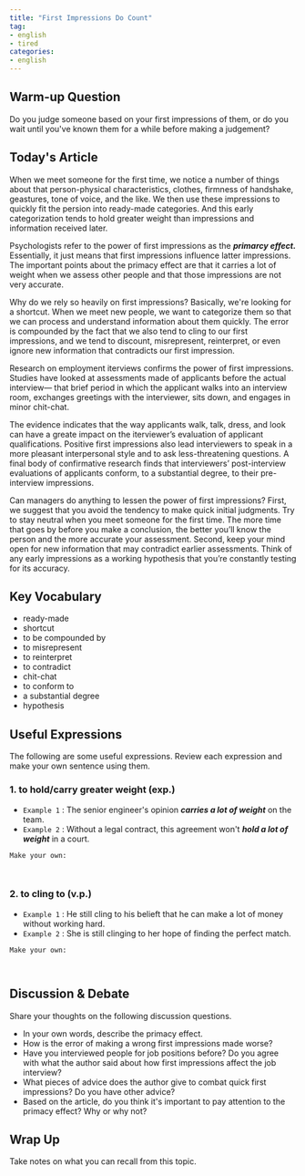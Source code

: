```yaml
---
title: "First Impressions Do Count"
tag:
- english
- tired
categories:
- english
---
```


## Warm-up Question

Do you judge someone based on your first impressions of them,
 or do you wait until you've known them for a while before making a judgement?

## Today's Article

When we meet someone for the first time, we notice a number of things about that person-physical characteristics, clothes, firmness of handshake, geastures, tone of voice, and the like. We then use these impressions to quickly fit the persion into ready-made categories. And this early categorization tends to hold greater weight than impressions and information received later.

Psychologists refer to the power of first impressions as the ***primarcy effect.***
 Essentially, it just means that first impressions influence latter impressions.
 The important points about the primacy effect are that it carries a lot of weight when we assess other people and that those impressions are not very accurate.

Why do we rely so heavily on first impressions? Basically, we're looking for a shortcut.
 When we meet new people, we want to categorize them so that we can process and understand information about them quickly. The error is compounded by the fact that we also tend to cling to our first impressions, and we tend to discount, misrepresent, reinterpret, or even ignore new information that contradicts our first impression.

Research on employment iterviews confirms the power of first impressions. Studies have looked at assessments made of applicants before the actual interview— that brief period in which the applicant walks into an interview room, exchanges greetings with the interviewer, sits down, and engages in minor chit-chat.

The evidence indicates that the way applicants walk, talk, dress, and look can have a greate impact on the iterviewer’s evaluation of applicant qualifications. Positive first impressions also lead interviewers to speak in a more pleasant interpersonal style and to ask less-threatening questions. A final body of confirmative research finds that interviewers’ post-interview evaluations of applicants conform, to a substantial degree, to their pre-interview impressions.

Can managers do anything to lessen the power of first impressions? First, we suggest that you avoid the tendency to make quick initial judgments. Try to stay neutral when you meet someone for the first time. The more time that goes by before you make a conclusion, the better you’ll know the person and the more accurate your assessment. Second, keep your mind open for new information that may contradict earlier assessments. Think of any early impressions as a working hypothesis that you’re constantly testing for its accuracy.

## Key Vocabulary

* ready-made
* shortcut
* to be compounded by
* to misrepresent
* to reinterpret
* to contradict
* chit-chat
* to conform to
* a substantial degree
* hypothesis

## Useful Expressions
The following are some useful expressions.
Review each expression and make your own sentence using them.

### 1. to hold/carry greater weight (exp.)
* `Example 1` : The senior engineer's opinion **_carries a lot of weight_** on the team.
* `Example 2` : Without a legal contract, this agreement won't **_hold a lot of weight_** in a court.

``` text
Make your own:



```

### 2. to cling to (v.p.)
* `Example 1` : He still cling to his belieft that he can make a lot of money without working hard.
* `Example 2` : She is still clinging to her hope of finding the perfect match.

``` text
Make your own:



```

## Discussion & Debate
Share your thoughts on the following discussion questions.

* In your own words, describe the primacy effect.
* How is the error of making a wrong first impressions made worse?
* Have you interviewed people for job positions before? Do you agree with what the author said about how first impressions affect the job interview?
* What pieces of advice does the author give to combat quick first impressions? Do you have other advice?
* Based on the article, do you think it's important to pay attention to the primacy effect? Why or why not?


## Wrap Up
Take notes on what you can recall from this topic.
``` text







```